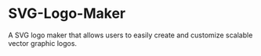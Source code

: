 # SVG-Logo-Maker
A SVG logo maker that allows users to easily create and customize scalable vector graphic logos.
